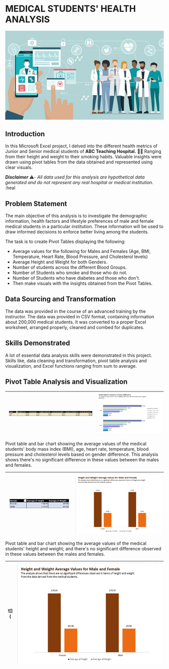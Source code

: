 # MEDICAL STUDENTS' HEALTH ANALYSIS

![](medical_data.jpeg)

## Introduction
In this Microsoft Excel project, I delved into the different health metrics of Junior and Senior medical students of **ABC Teaching Hospital.** 🧑‍⚕️ Ranging from their height and weight to their smoking habits. Valuable insights were drawn using pivot tables from the data obtained and represented using clear visuals. 

**_Disclaimer_** ⚠️- _All data used for this analysis are hypothetical data generated and do not represent any real hospital or medical institution._ :heal

## Problem Statement

The main objective of this analysis is to investigate the demographic information, health factors and lifestyle preferences of male and female medical students in a particular institution. These information will be used to draw informed decisions to enforce better living among the students.

The task is to create Pivot Tables displaying the following:
- Average values for the following for Males and Females (Age, BMI, Temperature, Heart Rate, Blood Pressure, and Cholesterol levels)
- Average Height and Weight for both Genders.
- Number of students across the different Blood Groups.
- Number of Students who smoke and those who do not.
- Number of Students who have diabetes and those who don't.
- Then make visuals with the insights obtained from the Pivot Tables.

## Data Sourcing and Transformation

The data was provided in the course of an advanced training by the instructor. The data was provided in CSV format, containing information about 200,000 medical students. It was converted to a proper Excel worksheet, arranged properly, cleaned and combed for duplicates. 

## Skills Demonstrated

A lot of essential data analysis skills were demonstrated in this project. Skills like, data cleaning and transformation, pivot table analysis and visualization, and Excel functions ranging from sum to average.

## Pivot Table Analysis and Visualization

![](HealthAverage_table.png)                                  |                                          ![](HealthAverage_Barchart.png)
:------------------------------------------------------------:|:--------------------------------------------------------------------------:

Pivot table and bar chart showing the average values of the medical students' body mass index (BMI), age, heart rate, temperature, blood pressure and cholesterol levels based on gender difference. This analysis shows there's no significant difference in these values between the males and females.

![](HeightWeight_table.png)                                    |                                          ![](HeightWeight_chart.png)
:-------------------------------------------------------------:|:--------------------------------------------------------------------------:

Pivot table and bar chart showing the average values of the medical students' height and weight; and there's no significant difference observed in these values between the males and females.

![](                                    |                                          ![](HeightWeight_chart.png)
:-------------------------------------------------------------:|:--------------------------------------------------------------------------:






